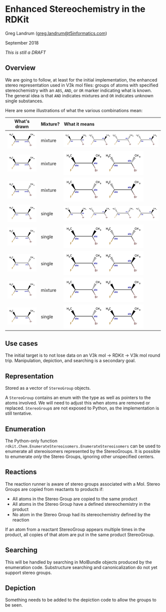 # Enhanced Stereochemistry in the RDKit
Greg Landrum (greg.landrum@t5informatics.com)

September 2018

*This is still a DRAFT*

## Overview

We are going to follow, at least for the initial implementation, the enhanced stereo representation used in V3k mol files: groups of atoms with specified stereochemistry with an `ABS`, `AND`, or `OR` marker indicating what is known. The general idea is that `AND` indicates mixtures and `OR` indicates unknown single substances.

Here are some illustrations of what the various combinations mean:

|   What's drawn  | Mixture? | What it means |
|-----------------|-----------------------------|:--------------|
|![img1a](images/enhanced_stereo_and1_and2_base.png) | mixture | ![img1b](images/enhanced_stereo_and1_and2_expand.png) |
|![img2a](images/enhanced_stereo_and1_cis_base.png) | mixture | ![img2b](images/enhanced_stereo_and1_cis_expand.png) |
|![img3a](images/enhanced_stereo_and1_trans_base.png) | mixture | ![img3b](images/enhanced_stereo_and1_trans_expand.png)|
|![img4a](images/enhanced_stereo_or1_or2_base.png) | single | ![img4b](images/enhanced_stereo_and1_and2_expand.png) |
|![img5a](images/enhanced_stereo_or1_cis_base.png) | single | ![img5b](images/enhanced_stereo_and1_cis_expand.png) |
|![img5a](images/enhanced_stereo_or1_trans_base.png) | single | ![img5b](images/enhanced_stereo_and1_trans_expand.png)|
|![img6a](images/enhanced_stereo_abs_and_base.png) | mixture | ![img6b](images/enhanced_stereo_abs_and_expand.png)|
|![img7a](images/enhanced_stereo_abs_or_base.png) | single | ![img7b](images/enhanced_stereo_abs_and_expand.png)|


## Use cases

The initial target is to not lose data on an V3k mol -> RDKit -> V3k mol round trip. Manipulation,
depiction, and searching is a secondary goal.

## Representation

Stored as a vector of `StereoGroup` objects.

A `StereoGroup` contains an enum with the type as well as pointers to the atoms involved. We will need to adjust this when atoms are removed or replaced. `StereoGroup`s are not exposed to Python, as the implementation is still tentative.

## Enumeration

The Python-only function `rdkit.Chem.EnumerateStereoisomers.EnumerateStereoisomers` can be used to enumerate
all stereoisomers represented by the StereoGroups. It is possible to enumerate _only_ the Stereo Groups,
ignoring other unspecified centers. 

## Reactions

The reaction runner is aware of stereo groups associated with a Mol. Stereo Groups are copied from reactants to products if:

* All atoms in the Stereo Group are copied to the same product
* All atoms in the Stereo Group have a defined stereochemistry in the product
* No atom in the Stereo Group had its stereochemistry defined by the reaction

If an atom from a reactant StereoGroup appears multiple times in the product, all copies of that atom are put in the same product StereoGroup.

## Searching

This will be handled by searching in MolBundle objects produced by the enumeration code. Substructure searching and canonicalization do not yet support stereo groups.

## Depiction

Something needs to be added to the depiction code to allow the groups to be seen.
